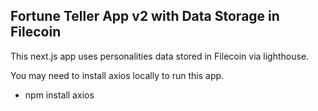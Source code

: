 ## Fortune Teller App v2 with Data Storage in Filecoin ##

This next.js app uses personalities data stored in Filecoin via lighthouse. <br>

You may need to install axios locally to run this app.<br>
- npm install axios
